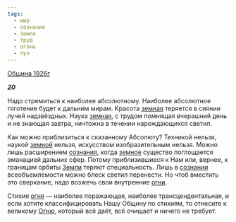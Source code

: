 ```yaml
---
tags:
  - мир
  - сознание
  - Земля
  - труд
  - огонь
  - луч
---
```

[Община 1926г](https://127.0.0.1:4002/agni/1926)

___20___

Надо стремиться к наиболее абсолютному. Наиболее абсолютное тяготение будет к дальним мирам. Красота [земная](../../../tags/#Земля) теряется в сиянии лучей надзвёздных. Наука [земная](../../../tags/#Земля), с трудом помнящая вчерашний день и не знающая завтра, ничтожна в течении нарождающихся светил.   

Как можно приблизиться к сказанному Абсолюту? Техникой нельзя, наукой [земной](../../../tags/#Земля) нельзя, искусством изобразительным нельзя. Можно лишь расширением [сознания](../../../tags/#сознание), когда [земное](../../../tags/#Земля) существо поглощается эманацией дальних сфер. Потому приблизившиеся к Нам или, вернее, к границам орбиты [Земли](../../../tags/#Земля) теряют специальность. Лишь в [сознании](../../../tags/#сознание) всеобъемлемости можно блеск светил перенести. Но чтоб вместить это сверкание, надо возжечь свои внутренние [огни](../../../tags/#огонь).   

Стихия [огня](../../../tags/#огонь) — наиболее поражающая, наиболее трансцендентальная, и если хотите классифицировать Нашу Общину по стихиям, то отнесите к великому [Огню](../../../tags/#огонь), который всё даёт, всё очищает и ничего не требует.   

